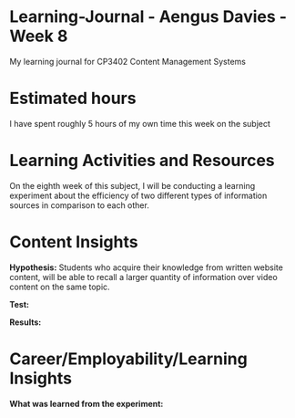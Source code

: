 # Learning-Journal - Aengus Davies - Week 8
My learning journal for CP3402 Content Management Systems

# Estimated hours
I have spent roughly 5 hours of my own time this week on the subject

# Learning Activities and Resources
On the eighth week of this subject, I will be conducting a learning experiment about the efficiency of two different types of information sources in comparison to each other.

# Content Insights
**Hypothesis:** 
Students who acquire their knowledge from written website content, will be able to recall a larger quantity of information over video content on the same topic.

**Test:**

**Results:**

# Career/Employability/Learning Insights
**What was learned from the experiment:**


